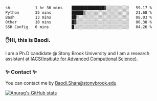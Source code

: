 <!--START_SECTION:waka-->

```txt
sh           1 hr 36 mins    ██████████████▓░░░░░░░░░░   59.17 %
Python       35 mins         █████▒░░░░░░░░░░░░░░░░░░░   21.68 %
Bash         13 mins         ██░░░░░░░░░░░░░░░░░░░░░░░   08.03 %
Other        10 mins         █▓░░░░░░░░░░░░░░░░░░░░░░░   06.38 %
SSH Config   6 mins          █░░░░░░░░░░░░░░░░░░░░░░░░   04.26 %
```

<!--END_SECTION:waka-->

### ✋Hi, this is Baodi. 

I am a Ph.D candidate @ Stony Brook University and I am a research assistant at [IACS(Insitiute for Advanced Computional Science)](https://iacs.stonybrook.edu/).

### ✨ Contact ✨

You can contact me by [Baodi.Shan@stonybrook.edu](mailto:Baodi.Shan@stonybrook.edu)

[![Anurag's GitHub stats](https://github-readme-stats.vercel.app/api?username=lwshanbd&theme=jolly&show_icons=true&count_private=true&include_all_commits=true)](https://github.com/anuraghazra/github-readme-stats)



<!--
**lwshanbd/lwshanbd** is a ✨ _special_ ✨ repository because its `README.md` (this file) appears on your GitHub profile.

Here are some ideas to get you started:

- 🔭 I’m currently working on ...
- 🌱 I’m currently learning ...
- 👯 I’m looking to collaborate on ...
- 🤔 I’m looking for help with ...
- 💬 Ask me about ...
- 📫 How to reach me: ...
- 😄 Pronouns: ...
- ⚡ Fun fact: ...
-->
